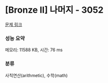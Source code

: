 # [Bronze II] 나머지 - 3052 

[문제 링크](https://www.acmicpc.net/problem/3052) 

### 성능 요약

메모리: 11588 KB, 시간: 76 ms

### 분류

사칙연산(arithmetic), 수학(math)

